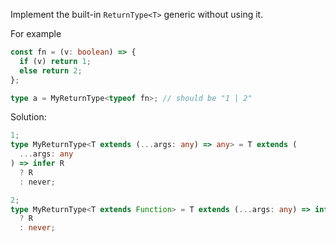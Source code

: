 Implement the built-in `ReturnType<T>` generic without using it.

For example

```ts
const fn = (v: boolean) => {
  if (v) return 1;
  else return 2;
};

type a = MyReturnType<typeof fn>; // should be "1 | 2"
```

Solution:

```ts
1;
type MyReturnType<T extends (...args: any) => any> = T extends (
  ...args: any
) => infer R
  ? R
  : never;

2;
type MyReturnType<T extends Function> = T extends (...args: any) => infer R
  ? R
  : never;
```
